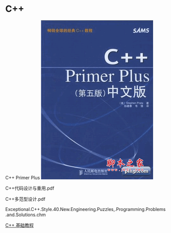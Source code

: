 # C++

C++ Primer Plus
![C++ Primer Plus](20095119211.gif)

C++代码设计与重用.pdf

C++多范型设计.pdf

Exceptional.C++.Style.40.New.Engineering.Puzzles,.Programming.Problems.and.Solutions.chm

[C++ 基础教程](http://www.prglab.com/cms/)
